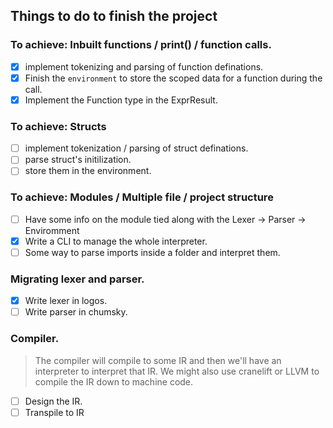 ## Things to do to finish the project

### To achieve: Inbuilt functions / print() / function calls.

- [x] implement tokenizing and parsing of function definations.
- [x] Finish the `environment` to store the scoped data for a function during the call.
- [x] Implement the Function type in the ExprResult.

### To achieve: Structs

- [ ] implement tokenization / parsing of struct definations.
- [ ] parse struct's initilization.
- [ ] store them in the environment.

### To achieve: Modules / Multiple file / project structure

- [ ] Have some info on the module tied along with the Lexer -> Parser -> Enviromment
- [x] Write a CLI to manage the whole interpreter.
- [ ] Some way to parse imports inside a folder and interpret them.

### Migrating lexer and parser.

- [x] Write lexer in logos.
- [ ] Write parser in chumsky.

### Compiler.

> The compiler will compile to some IR and then we'll have an interpreter to interpret that IR. We might also use cranelift or LLVM to compile the IR down to machine code.

- [ ] Design the IR.
- [ ] Transpile to IR
